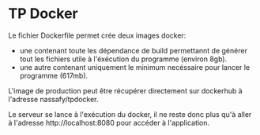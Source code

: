 # TP Docker

Le fichier Dockerfile permet crée deux images docker:
- une contenant toute les dépendance de build permettannt de générer tout les fichiers utile à l'éxécution du programme (environ 8gb).
- une autre contenant uniquement le minimum necéssaire pour lancer le programme (617mb).

L'image de production peut être récupérer directement sur dockerhub à l'adresse nassafy/tpdocker.


Le serveur se lance à l'exécution du docker, il ne reste donc plus qu'à aller à l'adresse http://localhost:8080 pour accéder à l'application.
